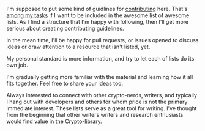 I'm supposed to put some kind of guidlines for [contributing](https://github.com/sindresorhus/awesome/blob/master/contributing.md) here. That's [among my tasks](https://github.com/sindresorhus/awesome/blob/master/pull_request_template.md) if I want to be included in the awesome list of awesome lists. As I find a structure that I'm happy with following, then I'll get more serious about creating contributing guidelines. 

In the mean time, I'll be happy for pull requests, or issues opened to discuss ideas or draw attention to a resource that isn't listed, yet. 

My personal standard is more information, and try to let each of lists do its own job. 

I'm gradually getting more familiar with the material and learning how it all fits together. Feel free to share your ideas too.

Always interested to connect with other crypto-nerds, writers, and typically I hang out with developers and others for whom price is not the primary immediate interest. These lists serve as a great tool for writing. I've thought from the beginning that other writers writers and research enthusiasts would find value in the [Crypto-library](https://github.com/infominer33/Crypto-library).


